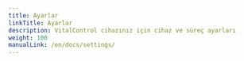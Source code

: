 ```yaml
---
title: Ayarlar
linkTitle: Ayarlar
description: VitalControl cihazınız için cihaz ve süreç ayarları
weight: 100
manualLink: /en/docs/settings/
---
```

<script>
  window.location.href = "/en/docs/settings/";
</script>
